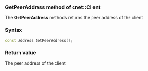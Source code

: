 ### GetPeerAddress method of cnet::Client

The **GetPeerAddress** methods returns the peer address of the client

### Syntax
```C++
const Address GetPeerAddress();
```

### Return value

The peer address of the client